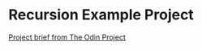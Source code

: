 # Recursion Example Project

<a href="https://www.theodinproject.com/lessons/javascript-recursion">Project brief from The Odin Project</a>
